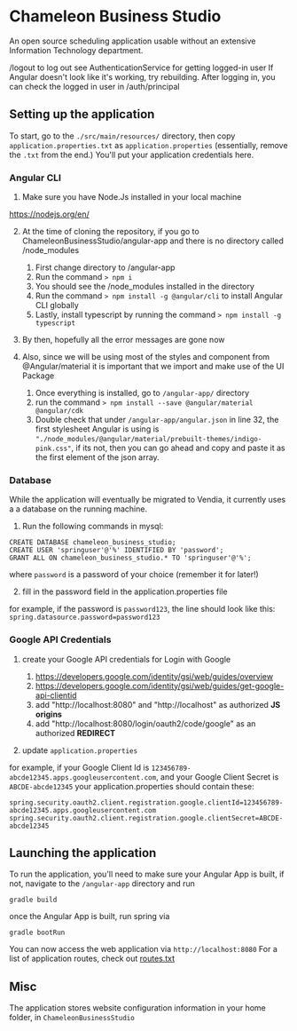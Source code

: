 # Chameleon Business Studio

An open source scheduling application usable without an extensive Information
Technology department.

/logout to log out
see AuthenticationService for getting logged-in user
If Angular doesn't look like it's working, try rebuilding.
After logging in, you can check the logged in user in /auth/principal


## Setting up the application

To start, go to the ```./src/main/resources/``` directory, then copy 
```application.properties.txt``` as ```application.properties``` (essentially,
remove the `.txt` from the end.) You'll put your application credentials here.

### Angular CLI

1. Make sure you have Node.Js installed in your local machine

https://nodejs.org/en/

2. At the time of cloning the repository, if you go to ChameleonBusinessStudio/angular-app and there is no directory called /node_modules
    
    1. First change directory to /angular-app
    2. Run the command `> npm i`
    3. You should see the /node_modules installed in the directory
    4. Run the command `> npm install -g @angular/cli` to install Angular CLI globally
    5. Lastly, install typescript by running the command `> npm install -g typescript`

3. By then, hopefully all the error messages are gone now

4. Also, since we will be using most of the styles and component from @Angular/material it is important that we import and make use of the UI Package

    1. Once everything is installed, go to `/angular-app/` directory
    2. run the command `> npm install --save @angular/material @angular/cdk`
    3. Double check that under `/angular-app/angular.json` in line 32, the first stylesheet Angular is using is `"./node_modules/@angular/material/prebuilt-themes/indigo-pink.css"`, if its not, then you can go ahead and copy and paste it as the first element of the json array.

### Database

While the application will eventually be migrated to Vendia, it currently uses a
a database on the running machine.

1. Run the following commands in mysql:

```
CREATE DATABASE chameleon_business_studio;
CREATE USER 'springuser'@'%' IDENTIFIED BY 'password';
GRANT ALL ON chameleon_business_studio.* TO 'springuser'@'%';
```

where ```password``` is a password of your choice (remember it for later!)

2. fill in the password field in the application.properties file

for example, if the password is ```password123```, the line should look like 
this: ```spring.datasource.password=password123```


### Google API Credentials

1. create your Google API credentials for Login with Google

    1. https://developers.google.com/identity/gsi/web/guides/overview
    2. https://developers.google.com/identity/gsi/web/guides/get-google-api-clientid
    3. add "http://localhost:8080" and "http://localhost" as authorized **JS origins**
    4. add "http://localhost:8080/login/oauth2/code/google" as an authorized **REDIRECT**

2. update `application.properties`

for example, if your Google Client Id is `123456789-abcde12345.apps.googleusercontent.com`,
and your Google Client Secret is `ABCDE-abcde12345`
your application.properties should contain these:
```    
spring.security.oauth2.client.registration.google.clientId=123456789-abcde12345.apps.googleusercontent.com
spring.security.oauth2.client.registration.google.clientSecret=ABCDE-abcde12345
```


## Launching the application

To run the application, you'll need to make sure your Angular App is built, if
not, navigate to the ```/angular-app``` directory and run

```gradle build```
 
once the Angular App is built, run spring via

```gradle bootRun```

You can now access the web application via ```http://localhost:8080```
For a list of application routes, check out [routes.txt](./docs/routes.txt)


## Misc

The application stores website configuration information in your home folder, in
```ChameleonBusinessStudio```
